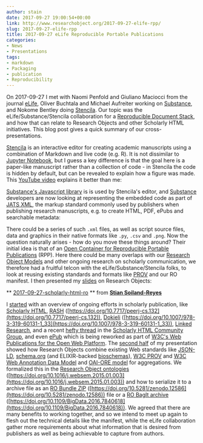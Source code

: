 ```yaml
---
author: stain
date: 2017-09-27 19:00:54+00:00
link: http://www.researchobject.org/2017-09-27-elife-rpp/
slug: 2017-09-27-elife-rpp
title: 2017-09-27 eLife Reproducible Portable Publications
categories:
- News
- Presentations
tags:
- markdown
- Packaging
- publication
- Reproducibility
---
```

On 2017-09-27 I met with Naomi Penfold and Giuliano Maciocci from the journal [eLife](https://elifesciences.org/), Oliver Buchtala and Michael Aufreiter working on [Substance](http://substance.io/), and Nokome Bentley doing [Stencila](https://stenci.la/).
Our topic was the eLife/Substance/Stencila collaboration for a [Reproducible Document Stack](https://elifesciences.org/labs/7dbeb390/reproducible-document-stack-supporting-the-next-generation-research-article), and how that can relate to Research Objects and other Scholarly HTML initiatives.
This blog post gives a quick summary of our cross-presentations.
<!-- more -->
[Stencila](https://stenci.la/) is an interactive editor for creating academic manuscripts using a combination of Markdown and live code (e.g. R). It is not dissimilar to [Jupyter Notebook](http://jupyter.org/), but I guess a key difference is that the goal here is a paper-like manuscript rather than a collection of code - in Stencila the code is hidden by default, but can be revealed to explain how a figure was made. This [YouTube video](https://www.youtube.com/watch?v=IXsetHB3zDc) explains it better than me:

[Substance's Javascript library](https://github.com/substance/substance) is is used by Stencila's editor, and [Substance](http://substance.io/) developers are now looking at representing the embedded code as part of [JATS XML](https://jats.nlm.nih.gov/), the markup standard commonly used by publishers when publishing research manuscripts, e.g. to create HTML, PDF, ePubs and searchable metadata:

There could be a series of such `.xml` files, as well as script source files, data and graphics in their native formats like `.py`, `.csv` and `.png`.
Now the question naturally arises - how do you move these things around? Their initial idea is that of an [Open Container for Reproducible Portable Publications](https://docs.google.com/document/d/1LqLeMNxrVkETuIIXsmDp1-Pt-ZYElsPN03WN5DevgKQ/edit) (RPP). Here there could be many overlaps with our [Research Object Models](http://www.researchobject.org/specifications/) and other ongoing research on scholarly communication, we therefore had a fruitful telcon with the eLife/Substance/Stencila folks, to look at reusing existing standards and formats like [PROV](https://www.w3.org/TR/prov-overview/) and our RO manifest.
I then presented my [slides](http://slides.com/soilandreyes/2017-09-27-ro#/) on Research Objects:



** [2017-09-27-scholarly-html-ro](//www.slideshare.net/soilandreyes/20170927scholarlyhtmlro-81801714) ** from **[Stian Soiland-Reyes](https://www.slideshare.net/soilandreyes)**


I [started](http://slides.com/soilandreyes/2017-09-27-ro#/1) with an overview of ongoing efforts in scholarly publication, like [Scholarly HTML](https://w3c.github.io/scholarly-html/), [RASH](https://w3id.org/people/essepuntato/papers/rash-peerj2016.html) ([https://doi.org/10.7717/peerj-cs.132](https://doi.org/10.7717/peerj-cs.132)), [Dokieli](http://csarven.ca/dokieli-rww) ([https://doi.org/10.1007/978-3-319-60131-1_33](https://doi.org/10.1007/978-3-319-60131-1_33)), [Linked Research](https://linkedresearch.org/), and a recent [hefty thread](https://lists.w3.org/Archives/Public/public-scholarlyhtml/2017Sep/thread.html) in the [Scholarly HTML Community Group](https://www.w3.org/community/scholarlyhtml/), and even [ePub](http://www.idpf.org/epub3/latest/ocf) which is being reworked as part of [W3C's Web Publications for the Open Web Platform](https://www.w3.org/TR/pwp/).
The [second half](http://slides.com/soilandreyes/2017-09-27-ro#/9) of my presentation showed how Research Objects combine existing Web standards like [JSON-LD](https://json-ld.org/), [schema.org](http://schema.org/) (and ELIXIR-backed [bioschemas](http://bioschemas.org/)), [W3C PROV](https://www.w3.org/TR/prov-overview/) and [W3C Web Annotation Data Model](https://www.w3.org/TR/annotation-model/) and [OAI-ORE model](http://www.openarchives.org/ore/) for aggregations. We formalized this in the [Research Object ontologies](https://w3id.org/ro/2016-01-28) ([https://doi.org/10.1016/j.websem.2015.01.003](https://doi.org/10.1016/j.websem.2015.01.003)) and how to serialize it to a archive file as an [RO Bundle ZIP](https://w3id.org/bundle) ([https://doi.org/10.5281/zenodo.12586](https://doi.org/10.5281/zenodo.12586)) file or a [RO BagIt archive](https://w3id.org/ro/bagit) ([https://doi.org/10.1109/BigData.2016.7840618](https://doi.org/10.1109/BigData.2016.7840618)).
We agreed that there are many benefits to working together, and so we intend to meet up again to flesh out the technical details like the manifest, while the eLife collaboration gather more requirements about what information that is desired from publishers as well as being achievable to capture from authors.
